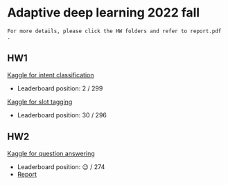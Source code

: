 # Adaptive deep learning 2022 fall
`For more details, please click the HW folders and refer to report.pdf .`

## HW1
[Kaggle for intent classification](https://www.kaggle.com/competitions/intent-classification-ntu-adl-hw1-fall-2022/)
- Leaderboard position: 2 / 299

[Kaggle for slot tagging](https://www.kaggle.com/competitions/slot-tagging-ntu-adl-hw1-fall-2022)
- Leaderboard position: 30 / 296

## HW2

[Kaggle for question answering](https://www.kaggle.com/competitions/ntu-adl-hw2-fall-2022/)
- Leaderboard position: :wink: / 274
- [Report](https://hackmd.io/XFez8tuvStmb4UA0KjkIaA)
